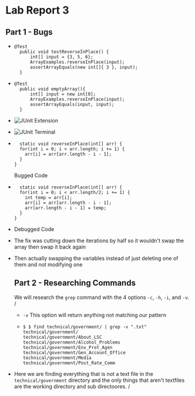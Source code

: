 # Lab Report 3

## Part 1 - Bugs
* ``` Failure inducing input
  @Test 
	public void testReverseInPlace() {
		int[] input = {3, 5, 6};
		ArrayExamples.reverseInPlace(input);
		assertArrayEquals(new int[]{ 3 }, input);
	}
  ```
* ``` Non-failure inducing input
  @Test
	public void emptyArray(){
		int[] input = new int[0];
		ArrayExamples.reverseInPlace(input);
		assertArrayEquals(input, input);
	}
  ```
* ![JUnit Extension](https://github.com/branzanger/CSE15L-LabReports/assets/66757687/f4f8d191-67c1-4f91-baf4-f86fa9a8ecfa)
* ![JUnit Terminal](https://github.com/branzanger/CSE15L-LabReports/assets/66757687/056f7e78-b462-4f93-90ed-bb3babda46f4)
* ```
    static void reverseInPlace(int[] arr) {
    for(int i = 0; i < arr.length; i += 1) {
      arr[i] = arr[arr.length - i - 1];
    }
  }
  ```
  Bugged Code
* ```
    static void reverseInPlace(int[] arr) {
    for(int i = 0; i < arr.length/2; i += 1) {
      int temp = arr[i];
      arr[i] = arr[arr.length - i - 1];
      arr[arr.length - i - 1] = temp;
    }
  }
  ```
* Debugged Code
* The fix was cutting down the iterations by half so it wouldn't swap the array then swap it back again
* Then actually swapping the variables instead of just deleting one of them and not modifying one


  ## Part 2 - Researching Commands
  We will research the `grep` command with the 4 options `-c`, `-h`, `-i`, and `-v`. /

  * `-v` This option will return anything not matching our pattern
  * ```
    $ $ find technical/government/ | grep -v ".txt"
	technical/government/
	technical/government/About_LSC
	technical/government/Alcohol_Problems
	technical/government/Env_Prot_Agen
	technical/government/Gen_Account_Office
	technical/government/Media
	technical/government/Post_Rate_Comm
	```
* Here we are finding everything that is not a text file in the `technical/government` directory and the only things that aren't textfiles are the working directory and sub directoores. /


